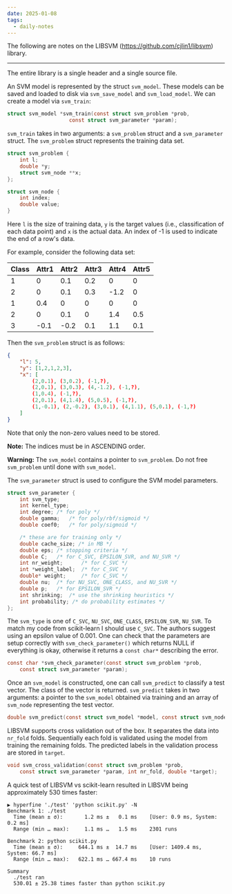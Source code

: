 ```yaml
---
date: 2025-01-08
tags:
  - daily-notes
---
```

The following are notes on the LIBSVM (https://github.com/cjlin1/libsvm) library.

---

The entire library is a single header and a single source file.

An SVM model is represented by the struct `svm_model`. These models can be saved and loaded to disk via `svm_save_model` and `svm_load_model`. We can create a model via `svm_train`:

```c
struct svm_model *svm_train(const struct svm_problem *prob,
					const struct svm_parameter *param);
```

`svm_train` takes in two arguments: a `svm_problem` struct and a `svm_parameter` struct. The `svm_problem` struct represents the training data set.

```c
struct svm_problem {
	int l;
	double *y;
	struct svm_node **x;
};

struct svm_node {
	int index;
	double value;
}
```


Here `l` is the size of training data, `y` is the target values (i.e., classification of each data point) and `x` is the actual data. An index of -1 is used to indicate the end of a row's data. 

For example, consider the following data set:

| Class | Attr1 | Attr2 | Attr3 | Attr4 | Attr5 |
| ----- | ----- | ----- | ----- | ----- | ----- |
| 1     | 0     | 0.1   | 0.2   | 0     | 0     |
| 2     | 0     | 0.1   | 0.3   | -1.2  | 0     |
| 1     | 0.4   | 0     | 0     | 0     | 0     |
| 2     | 0     | 0.1   | 0     | 1.4   | 0.5   |
| 3     | -0.1  | -0.2  | 0.1   | 1.1   | 0.1   |

Then the `svm_problem` struct is as follows:

```json
{
	"l": 5,
	"y": [1,2,1,2,3],
	"x": [
		(2,0.1), (3,0.2), (-1,?),
		(2,0.1), (3,0.3), (4,-1.2), (-1,?),
		(1,0.4), (-1,?),
		(2,0.1), (4,1.4), (5,0.5), (-1,?),
		(1,-0.1), (2,-0.2), (3,0.1), (4,1.1), (5,0.1), (-1,?)
	]
}
```


Note that only the non-zero values need to be stored. 

**Note:** The indices must be in ASCENDING order.

**Warning:** The `svm_model` contains a pointer to `svm_problem`. Do not free `svm_problem` until done with `svm_model`.

The ``svm_parameter`` struct is used to configure the SVM model parameters.

```c
struct svm_parameter {
	int svm_type;
	int kernel_type;
	int degree;	/* for poly */
	double gamma;	/* for poly/rbf/sigmoid */
	double coef0;	/* for poly/sigmoid */

	/* these are for training only */
	double cache_size; /* in MB */
	double eps;	/* stopping criteria */
	double C;	/* for C_SVC, EPSILON_SVR, and NU_SVR */
	int nr_weight;		/* for C_SVC */
	int *weight_label;	/* for C_SVC */
	double* weight;		/* for C_SVC */
	double nu;	/* for NU_SVC, ONE_CLASS, and NU_SVR */
	double p;	/* for EPSILON_SVR */
	int shrinking;	/* use the shrinking heuristics */
	int probability; /* do probability estimates */
};
```

The `svm_type` is one of `C_SVC`, `NU_SVC`, `ONE_CLASS`, `EPSILON_SVR`, `NU_SVR`. To match my code from scikit-learn I should use `C_SVC`. The authors suggest using an epsilon value of 0.001. One can check that the parameters are setup correctly with `svm_check_parameter()` which returns NULL if everything is okay, otherwise it returns a `const char*` describing the error.

```c
const char *svm_check_parameter(const struct svm_problem *prob, 
	const struct svm_parameter *param);
```

Once an `svm_model` is constructed, one can call `svm_predict` to classify a test vector. The class of the vector is returned. `svm_predict` takes in two arguments: a pointer to the `svm_model` obtained via training and an array of `svm_node` representing the test vector.

```c
double svm_predict(const struct svm_model *model, const struct svm_node *x);
```

LIBSVM supports cross validation out of the box. It separates the data into `nr_fold` folds. Sequentially each fold is validated using the model from training the remaining folds. The predicted labels in the validation process are stored in `target`.

```c
void svm_cross_validation(const struct svm_problem *prob,
	const struct svm_parameter *param, int nr_fold, double *target);
```

A quick test of LIBSVM vs scikit-learn resulted in LIBSVM being approximately 530 times faster:

```
▶ hyperfine './test' 'python scikit.py' -N
Benchmark 1: ./test
  Time (mean ± σ):       1.2 ms ±   0.1 ms    [User: 0.9 ms, System: 0.2 ms]
  Range (min … max):     1.1 ms …   1.5 ms    2301 runs
 
Benchmark 2: python scikit.py
  Time (mean ± σ):     644.1 ms ±  14.7 ms    [User: 1409.4 ms, System: 66.7 ms]
  Range (min … max):   622.1 ms … 667.4 ms    10 runs
 
Summary
  ./test ran
  530.01 ± 25.38 times faster than python scikit.py
```

